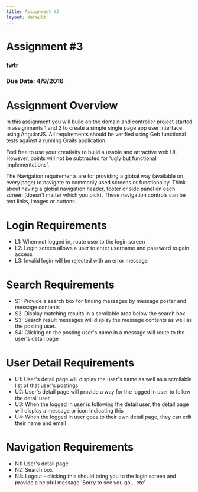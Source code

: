 ```yaml
---
title: Assignment #3
layout: default
---
```


# Assignment #3
### twtr
### Due Date: 4/9/2016

# Assignment Overview
In this assignment you will build on the domain and controller project started in assignments 1 and 2 to create a simple single page app user interface using AngularJS.  All requirements should be verified using Geb functional tests against a running Grails application.

Feel free to use your creativity to build a usable and attractive web UI.  However, points will not be subtracted for 'ugly but functional implementations'.

The Navigation requirements are for providing a global way (available on every page) to navigate to commonly used screens or functionality.  Think about having a global navigation header, footer or side panel on each screen (doesn't matter which you pick).  These navigation controls can be text links, images or buttons. 

# Login Requirements
- L1: When not logged in, route user to the login screen
- L2: Login screen allows a user to enter username and password to gain access
- L3: Invalid login will be rejected with an error message

# Search Requirements
- S1: Provide a search box for finding messages by message poster and message contents
- S2: Display matching results in a scrollable area below the search box
- S3: Search result messages will display the message contents as well as the posting user.
- S4: Clicking on the posting user's name in a message will route to the user's detail page

# User Detail Requirements
- U1: User's detail page will display the user's name as well as a scrollable list of that user's postings
- U2: User's detail page will provide a way for the logged in user to follow the detail user
- U3: When the logged in user is following the detail user, the detail page will display a message or icon indicating this
- U4: When the logged in user goes to their own detail page, they can edit their name and email

# Navigation Requirements
- N1: User's detail page
- N2: Search box
- N3: Logout - clicking this should bring you to the login screen and provide a helpful message 'Sorry to see you go... etc'
